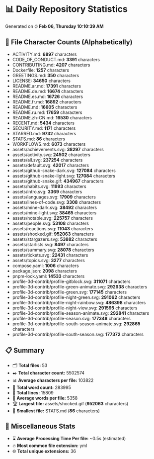 # 📊 Daily Repository Statistics
Generated on ⏰ **Feb 06, Thursday 10:10:39 AM**

## 📂 File Character Counts (Alphabetically)
- ACTIVITY.md: **6897** characters
- CODE_OF_CONDUCT.md: **3391** characters
- CONTRIBUTING.md: **4207** characters
- Dockerfile: **1257** characters
- GREETINGS.md: **350** characters
- LICENSE: **34650** characters
- README.ar.md: **17391** characters
- README.de.md: **16674** characters
- README.es.md: **16726** characters
- README.fr.md: **16892** characters
- README.md: **16605** characters
- README.ru.md: **17659** characters
- README.zh-CN.md: **16530** characters
- RECENT.md: **5434** characters
- SECURITY.md: **1171** characters
- STARRED.md: **9732** characters
- STATS.md: **86** characters
- WORKFLOWS.md: **6073** characters
- assets/achievements.svg: **38297** characters
- assets/activity.svg: **24502** characters
- assets/all.svg: **237254** characters
- assets/default.svg: **42017** characters
- assets/github-snake-dark.svg: **127084** characters
- assets/github-snake-light.svg: **127084** characters
- assets/github-snake.gif: **434967** characters
- assets/habits.svg: **11993** characters
- assets/intro.svg: **3369** characters
- assets/languages.svg: **17909** characters
- assets/lines-of-code.svg: **3308** characters
- assets/mine-dark.svg: **38492** characters
- assets/mine-light.svg: **38465** characters
- assets/notable.svg: **225757** characters
- assets/people.svg: **53108** characters
- assets/reactions.svg: **11043** characters
- assets/shocked.gif: **952063** characters
- assets/stargazers.svg: **53882** characters
- assets/starlists.svg: **8497** characters
- assets/summary.svg: **28078** characters
- assets/tickets.svg: **22431** characters
- assets/topics.svg: **3277** characters
- compose.yaml: **1006** characters
- package.json: **2098** characters
- pnpm-lock.yaml: **14533** characters
- profile-3d-contrib/profile-gitblock.svg: **311071** characters
- profile-3d-contrib/profile-green-animate.svg: **292638** characters
- profile-3d-contrib/profile-green.svg: **177145** characters
- profile-3d-contrib/profile-night-green.svg: **291062** characters
- profile-3d-contrib/profile-night-rainbow.svg: **486398** characters
- profile-3d-contrib/profile-night-view.svg: **291595** characters
- profile-3d-contrib/profile-season-animate.svg: **292841** characters
- profile-3d-contrib/profile-season.svg: **177348** characters
- profile-3d-contrib/profile-south-season-animate.svg: **292865** characters
- profile-3d-contrib/profile-south-season.svg: **177372** characters

## 📋 Summary
- 🗂️ **Total files:** 53
- ✒️ **Total character count:** 5502574
- 📊 **Average characters per file:** 103822
- 📝 **Total word count:** 283995
- 🧾 **Total lines:** 15809
- 📐 **Average words per file:** 5358
- 🏆 **Largest file:** assets/shocked.gif (**952063** characters)
- 🥉 **Smallest file:** STATS.md (**86** characters)

## 🌟 Miscellaneous Stats
- ⌛ **Average Processing Time Per file:** ~0.5s (estimated)
- 🔥 **Most common file extension:** yml
- 🌐 **Total unique extensions:** 36
